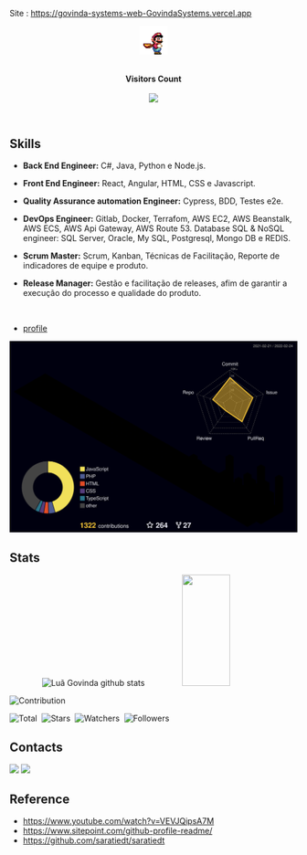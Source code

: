
Site : https://govinda-systems-web-GovindaSystems.vercel.app

<div id="header" align="center">
  <img src="./mario.gif" width="10%"/>
</div>

<div align="center">
<br><p align="centre"><b>Visitors Count</b></p>  
<p align="center"><img align="center" src="https://profile-counter.glitch.me/{GovindaSystems}/count.svg" /></p> 
<br></div>

## Skills

<div>

- <b>Back End Engineer:</b> C#, Java, Python e Node.js.

- <b>Front End Engineer:</b> React, Angular, HTML, CSS e Javascript.

- <b>Quality Assurance automation Engineer:</b> Cypress, BDD, Testes e2e.

- <b>DevOps Engineer:</b> Gitlab, Docker, Terrafom, AWS EC2, AWS Beanstalk, AWS ECS, AWS Api Gateway, AWS Route 53.
Database SQL & NoSQL engineer: SQL Server, Oracle, My SQL, Postgresql, Mongo DB e REDIS.

- <b>Scrum Master:</b> Scrum, Kanban, Técnicas de Facilitação, Reporte de indicadores de equipe e produto.

- <b>Release Manager:</b> Gestão e facilitação de releases, afim de garantir a execução do processo e qualidade do produto.

<br />

* [profile](https://www.canva.com/design/DAE_seh-8Rk/lbx5UZfgk46Ed9wsDlclsw/view?utm_content=DAE_seh-8Rk&utm_campaign=designshare&utm_medium=link2&utm_source=sharebutton)

![](./profile-3d-contrib/profile-night-rainbow.svg)

</div>

## Stats

<div align="center">  
  <img width="49%" height="195px" src="https://github-readme-stats.vercel.app/api?username=GovindaSystems&show_icons=true&count_private=true&hide_border=true&title_color=00bfbf&icon_color=00bfbf&text_color=c9d1d9&bg_color=0d1117" alt="Luã Govinda github stats" /> 
  <img width="41%" height="195px" src="https://github-readme-stats.vercel.app/api/top-langs/?username=GovindaSystems&layout=compact&hide_border=true&title_color=00bfbf&text_color=00bfbf&bg_color=0d1117" />
</div>

![Contribution](https://activity-graph.herokuapp.com/graph?username=GovindaSystems&theme=gotham&hide_border=true&area=true)

![Total](https://img.shields.io/github/downloads/GovindaSystems/GovindaSystems/total.svg)&nbsp;
![Stars](https://img.shields.io/github/stars/GovindaSystems/GovindaSystems.svg)&nbsp;
![Watchers](https://img.shields.io/github/watchers/GovindaSystems/GovindaSystems.svg)&nbsp;
![Followers](https://img.shields.io/github/followers/GovindaSystems.svg?style=social&label=Follow&maxAge=2592000)&nbsp;
 
## Contacts

<!-- REDES SOCIAIS -->
<div align="left">
  <a href ="mailto:josymagalhaes18@gmail.com"><img src="https://img.shields.io/badge/-Gmail-%23333?style=for-the-badge&logo=gmail&logoColor=white" target="_blank"></a>
  <a href="https://www.linkedin.com/in/GovindaSystems" target="_blank"><img src="https://img.shields.io/badge/-LinkedIn-%230077B5?style=for-the-badge&logo=linkedin&logoColor=white" target="_blank"></a>

</div>

## Reference

* https://www.youtube.com/watch?v=VEVJQipsA7M
* https://www.sitepoint.com/github-profile-readme/
* https://github.com/saratiedt/saratiedt